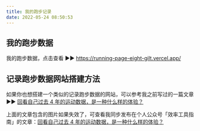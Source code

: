 ```yaml
---
title: 我的跑步记录
date: 2022-05-24 08:50:53
---  
```


## 我的跑步数据   

我的跑步数据，点击查看 ▶▶ https://running-page-eight-gilt.vercel.app/    

## 记录跑步数据网站搭建方法

如果你也想搭建一个类似的记录跑步数据的网站，可以参考我之前写过的一篇文章 ▶▶ [回看自己过去 4 年的运动数据，是一种什么样的体验？](https://www.penghh.fun/2021/09/28/2021-9-28-runningpage/)     

上面的文章包含的图片如果失效了，可查看我同步发布在个人公众号「效率工具指南」的文章：[回看自己过去 4 年的运动数据，是一种什么样的体验？](https://mp.weixin.qq.com/s/2ePpotlfn5iZuKRi3U0TDw)        
